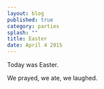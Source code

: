 ```yaml
---
layout: blog
published: true
category: parties
splash: ""
title: Easter
date: April 4 2015
---
```



Today was Easter.

We prayed, we ate, we laughed.
